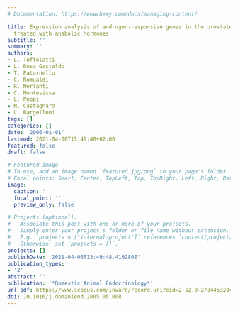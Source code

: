 ```yaml
---
# Documentation: https://wowchemy.com/docs/managing-content/

title: Expression analysis of androgen-responsive genes in the prostate of veal calves
  treated with anabolic hormones
subtitle: ''
summary: ''
authors:
- L. Toffolatti
- L. Rosa Gastaldo
- T. Patarnello
- C. Romualdi
- R. Merlanti
- C. Montesissa
- L. Poppi
- M. Castagnaro
- L. Bargelloni
tags: []
categories: []
date: '2006-01-01'
lastmod: 2021-04-06T15:49:48+02:00
featured: false
draft: false

# Featured image
# To use, add an image named `featured.jpg/png` to your page's folder.
# Focal points: Smart, Center, TopLeft, Top, TopRight, Left, Right, BottomLeft, Bottom, BottomRight.
image:
  caption: ''
  focal_point: ''
  preview_only: false

# Projects (optional).
#   Associate this post with one or more of your projects.
#   Simply enter your project's folder or file name without extension.
#   E.g. `projects = ["internal-project"]` references `content/project/deep-learning/index.md`.
#   Otherwise, set `projects = []`.
projects: []
publishDate: '2021-04-06T13:49:48.419280Z'
publication_types:
- '2'
abstract: ''
publication: '*Domestic Animal Endocrinology*'
url_pdf: https://www.scopus.com/inward/record.uri?eid=2-s2.0-27844532048&doi=10.1016%2fj.domaniend.2005.05.008&partnerID=40&md5=1efb6519363ce9c0ba7fa495930c2e44
doi: 10.1016/j.domaniend.2005.05.008
---
```

